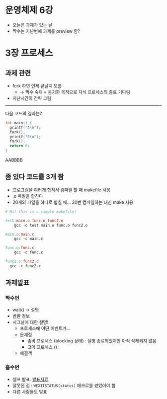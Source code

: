 운영체제 6강
============

-	오늘은 과제가 있는 날
-	짝수는 지난번에 과제를 preview 함?

3장 프로세스
============

과제 관련
---------

-	fork 하면 언제 끝날지 모름
	-	→ 짝수 숙제 = 동기화 목적으로 자식 프로세스의 종료 기다림
-	지난시간의 간략 그림

---

다음 코드의 결과는?

```cpp
int main() {
  printf("A\n");
  fork();
  printf("B\n");
  fork();
  return 0;
}
```

AABBBB

좀 있다 코드를 3개 짬
---------------------

-	프로그램을 여러개 합쳐서 컴파일 할 때 makefile 사용
-	.o 파일을 합친다
-	20개의 파일을 하나로 합칠 때... 20번 컴파일하는 대신 make 사용

```Makefile
# Hi! this is a simple makefile!

test:main.o func.o func2.o
	gcc -o test main.o func.o func2.o

main.o:main.c
	gcc -c main.c

func.o:func.c
	gcc -c func.c

func2.o:func2.c
  gcc -c func2.c
```

과제발표
--------

### 짝수번

-	wait() → 설명
-	반환 정보
-	시그널에 대한 설명!
	-	프로세스에 어떤 이벤트가...
	-	문제점
		-	좀비 프로세스 (blocking 상태) : 실행 종료되었지만 아직 삭제되지 않음
		-	고아 프로세스 () :
	-	해결책

### 홀수번

-	셀프 발표. [발표자료](./report/os_report_01.pdf)
-	잘못된 점 : `WEXITSTATUS(status)` 매크로를 썼었어야 함
-	다른 사람들도 발표
